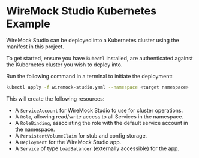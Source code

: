# WireMock Studio Kubernetes Example

WireMock Studio can be deployed into a Kubernetes cluster using the manifest in this project.

To get started, ensure you have `kubectl` installed, are authenticated against the Kubernetes cluster you
wish to deploy into.

Run the following command in a terminal to initiate the deployment:

```bash
kubectl apply -f wiremock-studio.yaml --namespace <target namespace>
```

This will create the following resources:

* A `ServiceAccount` for WireMock Studio to use for cluster operations.
* A `Role`, allowing read/write access to all Services in the namespace.
* A `RoleBinding`, associating the role with the default service account in the namespace.
* A `PersistentVolumeClaim` for stub and config storage.
* A `Deployment` for the WireMock Studio app.
* A `Service` of type `LoadBalancer` (externally accessible) for the app.

